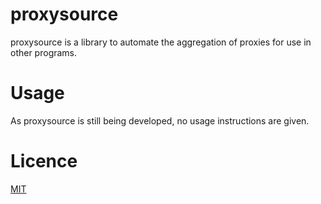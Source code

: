 # proxysource

proxysource is a library to automate the aggregation of proxies for use in other programs.

# Usage

As proxysource is still being developed, no usage instructions are given.

# Licence

[MIT](https://choosealicense.com/licenses/mit/)
